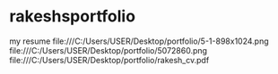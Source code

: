 # rakeshsportfolio
my resume
file:///C:/Users/USER/Desktop/portfolio/5-1-898x1024.png
file:///C:/Users/USER/Desktop/portfolio/5072860.png
file:///C:/Users/USER/Desktop/portfolio/rakesh_cv.pdf
